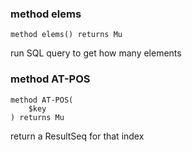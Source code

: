 ### method elems

```perl6
method elems() returns Mu
```

run SQL query to get how many elements

### method AT-POS

```perl6
method AT-POS(
    $key
) returns Mu
```

return a ResultSeq for that index

